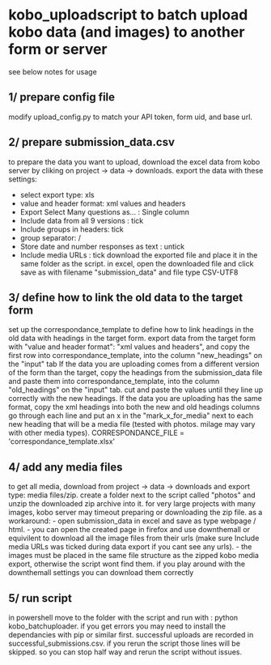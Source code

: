 # kobo_uploadscript to batch upload kobo data (and images) to another form or server
see below notes for usage

1/ prepare config file
----------------------
modify upload_config.py to match your API token, form uid, and base url.


2/ prepare submission_data.csv
------------------------------
to prepare the data you want to upload, download the excel data from kobo server by cliking on project -> data -> downloads.
export the data with these settings: 
*   select export type: xls
*   value and header format: xml values and headers
*   Export Select Many questions as… : Single column
*   Include data from all 9 versions : tick
*   Include groups in headers: tick
*   group separator: /
*   Store date and number responses as text : untick
*   Include media URLs : tick
download the exported file and place it in the same folder as the script.
in excel, open the downloaded file and click save as  with filename "submission_data" and file type CSV-UTF8

3/ define how to link the old data to the target form
-----------------------------------------------------
set up the correspondance_template to define how to link headings in the old data with headings in the target form. 
export data from the target form with "value and header format": "xml values and headers", and copy the first row into correspondance_template, into the column "new_headings" on the "input" tab
If the data you are uploading comes from a different version of the form than the target, copy the headings from the submission_data file and paste them into correspondance_template, into the column "old_headings" on the "input" tab. cut and paste the values until they line up correctly with the new headings.
If the data you are uploading has the same format, copy the xml headings into both the new and old headings columns
go through each line and put an x in the "mark_x_for_media" next to each new heading that will be a media file (tested with photos. milage may vary with other media types).
CORRESPONDANCE_FILE = 'correspondance_template.xlsx'

4/ add any media files
----------------------
to get all media, download from project -> data -> downloads and export type: media files/zip. 
create a folder next to the script called "photos" and unzip the downloaded zip archive into it.
for very large projects with many images, kobo server may timeout preparing or downloading the zip file. as a workaround:
	- open submission_data in excel and save as type webpage / html. 
	- you can open the created page in firefox and use downthemall or equivilent to download all the image files from their urls (make sure Include media URLs was ticked during data export if you cant see any urls). 
	- the images must be placed in the same file structure as the zipped kobo media export, otherwise the script wont find them. if you play around with the downthemall settings you can download them correctly

5/ run script
-------------
in powershell move to the folder with the script and run with :
python kobo_batchuploader.
if you get errors you may need to install the dependancies with pip or similar first.
successful uploads are recorded in successful_submissions.csv. if you rerun the script those lines will be skipped. so you can stop half way and rerun the script without issues.
